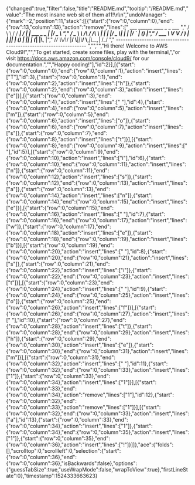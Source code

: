 {"changed":true,"filter":false,"title":"README.md","tooltip":"/README.md","value":"The most insane web sit of them a11!\n\n","undoManager":{"mark":-2,"position":11,"stack":[[{"start":{"row":0,"column":0},"end":{"row":13,"column":13},"action":"remove","lines":["         ___        ______     ____ _                 _  ___  ","        / \\ \\      / / ___|   / ___| | ___  _   _  __| |/ _ \\ ","       / _ \\ \\ /\\ / /\\___ \\  | |   | |/ _ \\| | | |/ _` | (_) |","      / ___ \\ V  V /  ___) | | |___| | (_) | |_| | (_| |\\__, |","     /_/   \\_\\_/\\_/  |____/   \\____|_|\\___/ \\__,_|\\__,_|  /_/ "," ----------------------------------------------------------------- ","","","Hi there! Welcome to AWS Cloud9!","","To get started, create some files, play with the terminal,","or visit https://docs.aws.amazon.com/console/cloud9/ for our documentation.","","Happy coding!"],"id":2}],[{"start":{"row":0,"column":0},"end":{"row":0,"column":1},"action":"insert","lines":["T"],"id":3},{"start":{"row":0,"column":1},"end":{"row":0,"column":2},"action":"insert","lines":["h"]},{"start":{"row":0,"column":2},"end":{"row":0,"column":3},"action":"insert","lines":["e"]}],[{"start":{"row":0,"column":3},"end":{"row":0,"column":4},"action":"insert","lines":[" "],"id":4},{"start":{"row":0,"column":4},"end":{"row":0,"column":5},"action":"insert","lines":["m"]},{"start":{"row":0,"column":5},"end":{"row":0,"column":6},"action":"insert","lines":["o"]},{"start":{"row":0,"column":6},"end":{"row":0,"column":7},"action":"insert","lines":["s"]},{"start":{"row":0,"column":7},"end":{"row":0,"column":8},"action":"insert","lines":["t"]}],[{"start":{"row":0,"column":8},"end":{"row":0,"column":9},"action":"insert","lines":[" "],"id":5}],[{"start":{"row":0,"column":9},"end":{"row":0,"column":10},"action":"insert","lines":["i"],"id":6},{"start":{"row":0,"column":10},"end":{"row":0,"column":11},"action":"insert","lines":["n"]},{"start":{"row":0,"column":11},"end":{"row":0,"column":12},"action":"insert","lines":["s"]},{"start":{"row":0,"column":12},"end":{"row":0,"column":13},"action":"insert","lines":["a"]},{"start":{"row":0,"column":13},"end":{"row":0,"column":14},"action":"insert","lines":["n"]},{"start":{"row":0,"column":14},"end":{"row":0,"column":15},"action":"insert","lines":["e"]}],[{"start":{"row":0,"column":15},"end":{"row":0,"column":16},"action":"insert","lines":[" "],"id":7},{"start":{"row":0,"column":16},"end":{"row":0,"column":17},"action":"insert","lines":["w"]},{"start":{"row":0,"column":17},"end":{"row":0,"column":18},"action":"insert","lines":["e"]},{"start":{"row":0,"column":18},"end":{"row":0,"column":19},"action":"insert","lines":["b"]}],[{"start":{"row":0,"column":19},"end":{"row":0,"column":20},"action":"insert","lines":[" "],"id":8},{"start":{"row":0,"column":20},"end":{"row":0,"column":21},"action":"insert","lines":["s"]},{"start":{"row":0,"column":21},"end":{"row":0,"column":22},"action":"insert","lines":["i"]},{"start":{"row":0,"column":22},"end":{"row":0,"column":23},"action":"insert","lines":["t"]}],[{"start":{"row":0,"column":23},"end":{"row":0,"column":24},"action":"insert","lines":[" "],"id":9},{"start":{"row":0,"column":24},"end":{"row":0,"column":25},"action":"insert","lines":["o"]},{"start":{"row":0,"column":25},"end":{"row":0,"column":26},"action":"insert","lines":["f"]}],[{"start":{"row":0,"column":26},"end":{"row":0,"column":27},"action":"insert","lines":[" "],"id":10},{"start":{"row":0,"column":27},"end":{"row":0,"column":28},"action":"insert","lines":["t"]},{"start":{"row":0,"column":28},"end":{"row":0,"column":29},"action":"insert","lines":["h"]},{"start":{"row":0,"column":29},"end":{"row":0,"column":30},"action":"insert","lines":["e"]},{"start":{"row":0,"column":30},"end":{"row":0,"column":31},"action":"insert","lines":["m"]}],[{"start":{"row":0,"column":31},"end":{"row":0,"column":32},"action":"insert","lines":[" "],"id":11},{"start":{"row":0,"column":32},"end":{"row":0,"column":33},"action":"insert","lines":["1"]},{"start":{"row":0,"column":33},"end":{"row":0,"column":34},"action":"insert","lines":["1"]}],[{"start":{"row":0,"column":33},"end":{"row":0,"column":34},"action":"remove","lines":["1"],"id":12},{"start":{"row":0,"column":32},"end":{"row":0,"column":33},"action":"remove","lines":["1"]}],[{"start":{"row":0,"column":32},"end":{"row":0,"column":33},"action":"insert","lines":["a"],"id":13},{"start":{"row":0,"column":33},"end":{"row":0,"column":34},"action":"insert","lines":["1"]},{"start":{"row":0,"column":34},"end":{"row":0,"column":35},"action":"insert","lines":["1"]},{"start":{"row":0,"column":35},"end":{"row":0,"column":36},"action":"insert","lines":["!"]}]]},"ace":{"folds":[],"scrolltop":0,"scrollleft":0,"selection":{"start":{"row":0,"column":36},"end":{"row":0,"column":36},"isBackwards":false},"options":{"guessTabSize":true,"useWrapMode":false,"wrapToView":true},"firstLineState":0},"timestamp":1524333663623}